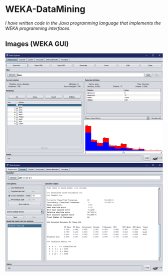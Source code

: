 # WEKA-DataMining
<p><em>I have written code in the Java programming language that implements the WEKA programming interfaces.</p></em>

## Images (WEKA GUI)
![](/img/b_diabetes.PNG)
![](/img/b_j48.PNG)
